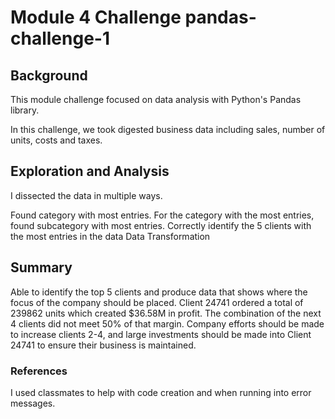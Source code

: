 
# Module 4 Challenge pandas-challenge-1
## Background
This module challenge focused on data analysis with Python's Pandas library.

In this challenge, we took digested business data including sales, number of units, costs and taxes.

## Exploration and Analysis
I dissected the data in multiple ways.

Found category with most entries.
For the category with the most entries, found subcategory with most entries.
Correctly identify the 5 clients with the most entries in the data
Data Transformation

## Summary
Able to identify the top 5 clients and produce data that shows where the focus of the company should be placed. Client 24741 ordered a total of 239862 units which created $36.58M in profit. The combination of the next 4 clients did not meet 50% of that margin. Company efforts should be made to increase clients 2-4, and large investments should be made into Client 24741 to ensure their business is maintained.

### References
I used classmates to help with code creation and when running into error messages.
